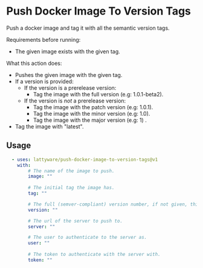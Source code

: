 # Push Docker Image To Version Tags

Push a docker image and tag it with all the semantic version tags.

Requirements before running:
 - The given image exists with the given tag.

What this action does:
 - Pushes the given image with the given tag.
 - If a version is provided:
    - If the version is a prerelease version:
        - Tag the image with the full version (e.g: 1.0.1-beta2).
    - If the version is *not* a prerelease version:
        - Tag the image with the patch version (e.g: 1.0.1).
        - Tag the image with the minor version (e.g: 1.0).
        - Tag the image with the major version (e.g: 1) .
 - Tag the image with "latest".

## Usage

```yaml
  - uses: lattyware/push-docker-image-to-version-tags@v1
    with:
        # The name of the image to push.
        image: ""
        
        # The initial tag the image has.
        tag: ""

        # The full (semver-compliant) version number, if not given, this will only push to the existing tag and latest.
        version: ""

        # The url of the server to push to.
        server: ""

        # The user to authenticate to the server as.
        user: ""
          
        # The token to authenticate with the server with.
        token: ""
```
